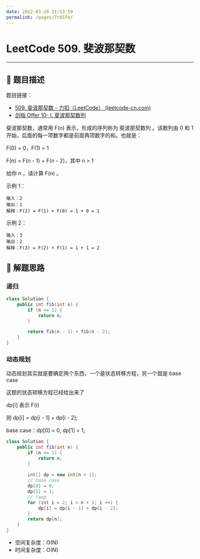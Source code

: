 ```yaml
---
date: 2022-03-20 11:53:59
permalink: /pages/7c65fe/
---
```

# LeetCode 509. 斐波那契数

---

## 📃 题目描述

题目链接：

- [509. 斐波那契数 - 力扣（LeetCode） (leetcode-cn.com)](https://leetcode-cn.com/problems/fibonacci-number/)
- [剑指 Offer 10- I. 斐波那契数列](https://leetcode.cn/problems/fei-bo-na-qi-shu-lie-lcof/)

斐波那契数，通常用 F(n) 表示，形成的序列称为 斐波那契数列 。该数列由 0 和 1 开始，后面的每一项数字都是前面两项数字的和。也就是：

F(0) = 0，F(1) = 1

F(n) = F(n - 1) + F(n - 2)，其中 n > 1

给你 n ，请计算 F(n) 。

示例 1：

```
输入：2
输出：1
解释：F(2) = F(1) + F(0) = 1 + 0 = 1
```

示例 2：

```
输入：3
输出：2
解释：F(3) = F(2) + F(1) = 1 + 1 = 2
```

## 🔔 解题思路

### 递归

```java
class Solution {
    public int fib(int n) {
        if (n <= 1) {
            return n;
        }

        return fib(n - 1) + fib(n - 2);
    }
}
```

### 动态规划

动态规划其实就是要确定两个东西，一个是状态转移方程，另一个就是 base case

这题的状态转移方程已经给出来了

dp[i] 表示 F(i)

则 dp[i] = dp[i - 1] + dp[i - 2];

base case：dp[0] = 0, dp[1] = 1;


```java
class Solution {
    public int fib(int n) {
        if (n <= 1) {
            return n;
        }
        
        int[] dp = new int[n + 1];
        // base case
        dp[0] = 0;
        dp[1] = 1;
        // loop
        for (int i = 2; i < n + 1; i ++) {
            dp[i] = dp[i - 1] + dp[i - 2];
        }
        return dp[n];
    }
}
```

- 空间复杂度：O(N)
- 时间复杂度：O(N)

